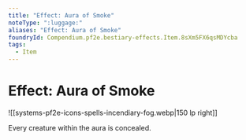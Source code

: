 ```yaml
---
title: "Effect: Aura of Smoke"
noteType: ":luggage:"
aliases: "Effect: Aura of Smoke"
foundryId: Compendium.pf2e.bestiary-effects.Item.8sXm5FX6qsMDYcba
tags:
  - Item
---
```


# Effect: Aura of Smoke
![[systems-pf2e-icons-spells-incendiary-fog.webp|150 lp right]]

Every creature within the aura is concealed.
